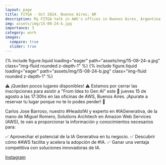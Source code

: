 ```yaml
---
layout: page
title: FITGA - Oct 2024. Buenos Aires, AR
description: My FITGA talk in AWS's offices in Buenos Aires, Argentina, on Aug 2nd, 2024
img: assets/img/15-08-24-b.jpg
importance: 3
category: work
images:
  compare: true
  slider: true
---
```


<swiper-container keyboard="true" navigation="true" pagination="true" pagination-clickable="true" pagination-dynamic-bullets="true" rewind="true">
  <swiper-slide>{% include figure.liquid loading="eager" path="assets/img/15-08-24-a.jpg" class="img-fluid rounded z-depth-1" %}</swiper-slide>
  <swiper-slide>{% include figure.liquid loading="eager" path="assets/img/15-08-24-b.jpg" class="img-fluid rounded z-depth-1" %}</swiper-slide>
</swiper-container>


⚠️​ ¡Quedan pocos lugares disponibles! ⚠️​ Estamos por cerrar las inscripciones para asistir a "From Idea to Gen AI" este 📅​ jueves 15 de agosto a las 17:30hs en las oficinas de AWS, Buenos Aires. ¡Apurate a reservar tu lugar porque no te lo podes perder! 🙌

Carlos Jose Barroso, nuestro #HeadofAI y experto en #IAGenerativa, de la mano de Miguel Romero, Solutions Architech en Amazon Web Services (AWS), te van a proporcionar la información y conocimientos necesarios para:

✅ Aprovechar el potencial de la IA Generativa en tu negocio.
✅ Descubrir cómo #AWS facilita y acelera la adopción de #IA.
✅ Ganar una ventaja competitiva con soluciones innovadoras de IA.



[Instagram](https://www.instagram.com/teracloud.io/p/C-nP75OCW8h/?img_index=1)
